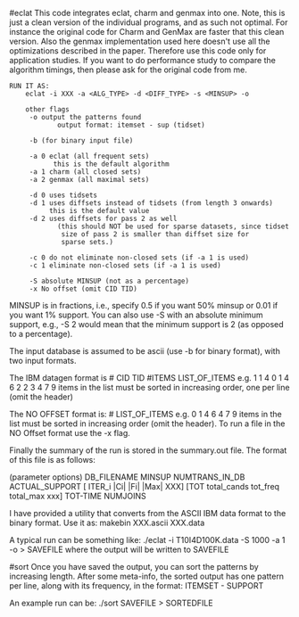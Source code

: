 #eclat
This code integrates eclat, charm and genmax into one. Note, this is
just a clean version of the individual programs, and as such not
optimal. For instance the original code for Charm and GenMax are
faster that this clean version. Also the genmax implementation used
here doesn't use all the optimizations described in the
paper. Therefore use this code only for application studies. If you
want to do performance study to compare the algorithm timings, then
please ask for the original code from me.

    RUN IT AS:
        eclat -i XXX -a <ALG_TYPE> -d <DIFF_TYPE> -s <MINSUP> -o

        other flags
         -o output the patterns found
                output format: itemset - sup (tidset)

         -b (for binary input file)

         -a 0 eclat (all frequent sets)
               this is the default algorithm
         -a 1 charm (all closed sets)
         -a 2 genmax (all maximal sets)

         -d 0 uses tidsets
         -d 1 uses diffsets instead of tidsets (from length 3 onwards)
              this is the default value
         -d 2 uses diffsets for pass 2 as well
                (this should NOT be used for sparse datasets, since tidset
                 size of pass 2 is smaller than diffset size for
                 sparse sets.)

         -c 0 do not eliminate non-closed sets (if -a 1 is used)
         -c 1 eliminate non-closed sets (if -a 1 is used)

         -S absolute MINSUP (not as a percentage)
         -x No offset (omit CID TID)
         
MINSUP is in fractions, i.e., specify 0.5 if you want 50% minsup or
0.01 if you want 1% support. You can also use -S with an absolute
minimum support, e.g., -S 2 would mean that the minimum support is 2 (as opposed to a percentage).

The input database is assumed to be ascii (use -b for binary format), with two input formats. 

The IBM datagen format is
        # CID TID #ITEMS LIST_OF_ITEMS
e.g.    1   1   4       0 1 4 6
        2   2   3       4 7 9
items in the list must be sorted in increasing order, one per line (omit
the header)

The NO OFFSET format is:
        # LIST_OF_ITEMS
e.g.     0 1 4 6
         4 7 9
items in the list must be sorted in increasing order (omit the header).
To run a file in the NO Offset format use the -x flag.


Finally the summary of the run is stored in the summary.out
file. The format of this file is as follows:

(parameter options) DB_FILENAME MINSUP NUMTRANS_IN_DB ACTUAL_SUPPORT
      [ ITER_i |Ci| |Fi| |Max| XXX] 
      [TOT total_cands tot_freq total_max xxx] TOT-TIME NUMJOINS

I have provided a utility that converts from the ASCII IBM data format
to the binary format. Use it as: makebin XXX.ascii XXX.data

A typical run can be something like:
./eclat -i T10I4D100K.data -S 1000 -a 1 -o > SAVEFILE
where the output will be written to SAVEFILE

#sort
Once you have saved the output, you can sort the patterns by increasing
length. After some meta-info, the sorted output has one pattern per
line, along with its frequency, in the format:
ITEMSET - SUPPORT

An example run can be:
./sort SAVEFILE > SORTEDFILE
